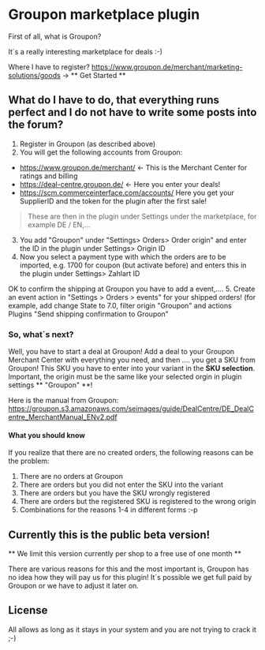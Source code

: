 # Groupon marketplace plugin
 
First of all, what is Groupon?
 
It´s a really interesting marketplace for deals :-)
 
Where I have to register?
https://www.groupon.de/merchant/marketing-solutions/goods -> ** Get Started **
 
## What do I have to do, that everything runs perfect and I do not have to write some posts into the forum?
 
1. Register in Groupon (as described above)
2. You will get the following accounts from Groupon:
- https://www.groupon.de/merchant/ <- This is the Merchant Center for ratings and billing
- https://deal-centre.groupon.de/ <- Here you enter your deals!
- https://scm.commerceinterface.com/accounts/ Here you get your SupplierID and the token for the plugin after the first sale!
> These are then in the plugin under Settings under the marketplace, for example DE / EN,...
3. You add "Groupon" under "Settings> Orders> Order origin" and enter the ID in the plugin under Settings> Origin ID
4. Now you select a payment type with which the orders are to be imported, e.g. 1700 for coupon (but activate before) and enters this in the plugin under Settings> Zahlart ID
 
OK to confirm the shipping at Groupon you have to add a event,....
5. Create an event action in "Settings > Orders > events" for your shipped orders!
(for example, add change State to 7.0, filter origin "Groupon" and actions Plugins "Send shipping confirmation to Groupon"
 
### So, what´s next?
 
Well, you have to start a deal at Groupon!
Add a deal to your Groupon Merchant Center with everything you need, and then .... you get a SKU from Groupon!
This SKU you have to enter into your variant in the **SKU selection**. Important, the origin must be the same like your selected orgin in plugin settings ** "Groupon" **!
 
Here is the manual from Groupon:
https://groupon.s3.amazonaws.com/seimages/guide/DealCentre/DE_DealCentre_MerchantManual_ENv2.pdf
 
#### What you should know
 
If you realize that there are no created orders, the following reasons can be the problem:
1. There are no orders at Groupon
2. There are orders but you did not enter the SKU into the variant
3. There are orders but you have the SKU wrongly registered
4. There are orders but the registered SKU is registered to the wrong origin
5. Combinations for the reasons 1-4 in different forms :-p
 
## Currently this is the public beta version!
** We limit this version currently per shop to a free use of one month **
 
There are various reasons for this and the most important is, Groupon has no idea how they will pay us for this plugin!
It´s possible we get full paid by Groupon or we have to adjust it later on.
 
## License
All allows as long as it stays in your system and you are not trying to crack it ;-)